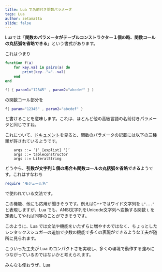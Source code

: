 ```yaml
---
title: Lua で名前付き関数パラメータ
tags: Lua
author: zetamatta
slide: false
---
```

Luaでは「**関数のパラメータがテーブルコンストラクター１個の時、関数コールの丸括弧を省略できる**」という書式があります。

これはつまり

```Lua
function f(a)
    for key,val in pairs(a) do
        print(key.."="..val)
    end
end

f( { param1="12345" , param2="abcdef" } )
```

の関数コール部分を

```Lua
f{ param="12345" , param2="abcdef" }
```

と書けることを意味します。これは、ほとんど他の高級言語の名前付きパラメータと同じですね。

これについて、[ドキュメント](http://www.lua.org/manual/5.3/manual.html#3.4.10)を見ると、関数のパラメータの記載には以下の三種類が許されているようです。

```
	args ::= ‘(’ [explist] ‘)’
	args ::= tableconstructor
	args ::= LiteralString
```

どうやら、**引数が文字列１個の場合も関数コールの丸括弧を省略できる**ようです。これはすなわち

```lua
require "モジュール名"
```

で使われている文法です。

この機能、他にも応用が聞きそうです。例えばC++ではワイド文字列を `L"..."` と表現しますが、Lua でも、ANSI文字列をUnicode文字列へ変換する関数 `L` を定義してやれば同等のことができそうです。

このように、Lua では文法や機能をいたずらに増やすのではなく、ちょっとしたシンタックスシュガーの追加で少数の機能で多くの表現ができるような工夫が随所に見られます。

こういった工夫が Lua のコンパクトさを実現し、多くの環境で動作する強みにつながっているのではないかと考えられます。

みんなも使おうぜ、Lua

